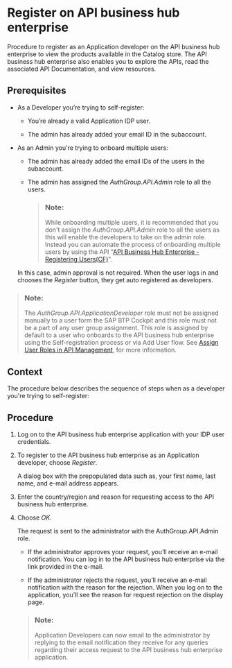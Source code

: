 <!-- loioc85fafe4ff5b4463924e0ccf5b4e0e41 -->

# Register on API business hub enterprise

Procedure to register as an Application developer on the API business hub enterprise to view the products available in the Catalog store. The API business hub enterprise also enables you to explore the APIs, read the associated API Documentation, and view resources.



## Prerequisites

-   As a Developer you’re trying to self-register:

    -   You’re already a valid Application IDP user.

    -   The admin has already added your email ID in the subaccount.


-   As an Admin you're trying to onboard multiple users:

    -   The admin has already added the email IDs of the users in the subaccount.

    -   The admin has assigned the *AuthGroup.API.Admin* role to all the users.

        > ### Note:  
        > While onboarding multiple users, it is recommended that you don't assign the *AuthGroup.API.Admin* role to all the users as this will enable the developers to take on the admin role. Instead you can automate the process of onboarding multiple users by using the API "[API Business Hub Enterprise - Registering Users\(CF\)](https://api.sap.com/api/DevPortal_RegisteringUsers_CF/resource)".


    In this case, admin approval is not required. When the user logs in and chooses the *Register* button, they get auto registered as developers.


> ### Note:  
> The *AuthGroup.API.ApplicationDeveloper* role must not be assigned manually to a user form the SAP BTP Cockpit and this role must not be a part of any user group assignment. This role is assigned by default to a user who onboards to the API business hub enterprise using the Self-registration process or via Add User flow. See [Assign User Roles in API Management](../APIM-Initial-Setup/assign-user-roles-in-api-management-911ca5a.md), for more information.



<a name="loioc85fafe4ff5b4463924e0ccf5b4e0e41__context_cfq_41p_qpb"/>

## Context

The procedure below describes the sequence of steps when as a developer you're trying to self-register:



## Procedure

1.  Log on to the API business hub enterprise application with your IDP user credentials.

2.  To register to the API business hub enterprise as an Application developer, choose *Register*.

    A dialog box with the prepopulated data such as, your first name, last name, and e-mail address appears.

3.  Enter the country/region and reason for requesting access to the API business hub enterprise.

4.  Choose *OK*.

    The request is sent to the administrator with the AuthGroup.API.Admin role.

    -   If the administrator approves your request, you’ll receive an e-mail notification. You can log in to the API business hub enterprise via the link provided in the e-mail.

    -   If the administrator rejects the request, you’ll receive an e-mail notification with the reason for the rejection. When you log on to the application, you’ll see the reason for request rejection on the display page.


    > ### Note:  
    > Application Developers can now email to the administrator by replying to the email notification they receive for any queries regarding their access request to the API business hub enterprise application.


